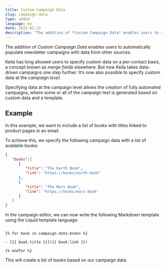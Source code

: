 ```yaml
---
title: Custom Campaign Data
slug: campaign-data
type: added
language: en
date: 2022-02-22
description: "The addition of *Custom Campaign Data* enables users to automatically populate newsletter campaigns with data from other sources."
---
```


The addition of *Custom Campaign Data* enables users to automatically populate
newsletter campaigns with data from other sources.
<!--more-->

<docs-image src="updates/2022-02-22-campaign-data.png" alt="Screenshot showing the campaign data feature in Keila"></docs-image>

Keila has long allowed users to specify custom data on a per-contact basis,
a concept known as *merge fields* elsewhere. But now Keila takes data-driven
campaigns one step further: It’s now also possible to specify custom data at
the *campaign level*.

Specifying data at the campaign level allows the creation of fully automated
campaigns, where some or all of the campaign text is generated based on custom
data and a template.

## Example

In this example, we want to include a list of books with titles linked to
product pages in an email.

To achieve this, we specify the following campaign data with a list of available
books:

```json
{
   "books":[
      {
         "title": "The Earth Book",
         "link": "https://books/earth-book"
      },
      {
         "title": "The Mars Book",
         "link": "https://books/mars-book"
      }
   ]
}
```

In the campaign editor, we can now write the following Markdown template using
the Liquid template language:

```liquid

{% for book in campaign.data.books %}

- [{{ book.title }}]({{ book.link }})

{% endfor %}
```

This will create a list of books based on our campaign data.